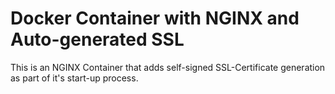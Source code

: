 # Docker Container with NGINX and Auto-generated SSL

This is an NGINX Container that adds self-signed SSL-Certificate generation as part of it's start-up process.
